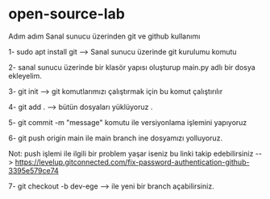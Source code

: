 # open-source-lab

Adım adım Sanal sunucu üzerinden git ve github kullanımı 

1- sudo apt install git --> Sanal sunucu üzerinde git kurulumu komutu

2- sanal sunucu üzerinde bir klasör yapısı oluşturup main.py adlı bir dosya ekleyelim.

3- git init --> git komutlarımızı çalıştırmak için bu komut çalıştırılır

4- git add . --> bütün dosyaları yüklüyoruz .

5- git commit -m "message" komutu ile versiyonlama işlemini yapıyoruz

6- git push origin main ile main branch ine dosyamızı yolluyoruz. 

Not: push işlemi ile ilgili bir problem yaşar iseniz bu linki takip edebilirsiniz --> https://levelup.gitconnected.com/fix-password-authentication-github-3395e579ce74

7- git checkout -b dev-ege --> ile yeni bir branch açabilirsiniz.


 

